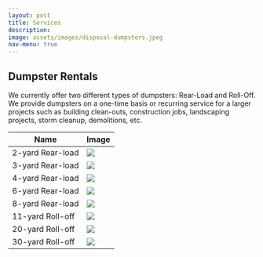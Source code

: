 ```yaml
---
layout: post
title: Services
description:
image: assets/images/disposal-dumpsters.jpeg
nav-menu: true
---
```


## Dumpster Rentals

We currently offer two different types of dumpsters: Rear-Load 
and Roll-Off. We provide dumpsters on a one-time basis or recurring 
service for a larger projects such as building clean-outs, construction 
jobs, landscaping projects, storm cleanup,  demolitions, etc.

<div class="table-wrapper">
	<table>
		<thead>
			<tr>
				<th>Name</th>
				<th>Image</th>
			</tr>
		</thead>
		<tbody>
			<tr>
				<td>2-yard Rear-load</td>
				<td><img src="{{ 'assets/images/dumpster-2.jpeg' | relative_url }}"></td>
			</tr>
			<tr>
				<td>3-yard Rear-load</td>
				<td><img src="{{ 'assets/images/dumpster-3.jpeg' | relative_url }}"></td>
			</tr>
            <tr>
				<td>4-yard Rear-load</td>
				<td><img src="{{ 'assets/images/dumpster-4.jpeg' | relative_url }}"></td>
			</tr>
            <tr>
				<td>6-yard Rear-load</td>
				<td><img src="{{ 'assets/images/dumpster-6.jpeg' | relative_url }}"></td>
			</tr>
            <tr>
				<td>8-yard Rear-load</td>
				<td><img src="{{ 'assets/images/dumpster-8.jpeg' | relative_url }}"></td>
			</tr>
            <tr>
				<td>11-yard Roll-off</td>
				<td><img src="{{ 'assets/images/rolloff-11yd.jpeg' | relative_url }}"></td>
			</tr>
			<tr>
				<td>20-yard Roll-off</td>
				<td><img src="{{ 'assets/images/rolloff-20yd.jpeg' | relative_url }}"></td>
			</tr>
			<tr>
				<td>30-yard Roll-off</td>
				<td><img src="{{ 'assets/images/rolloff-30yd.jpeg' | relative_url }}"></td>
			</tr>
		</tbody>
	</table>
</div>